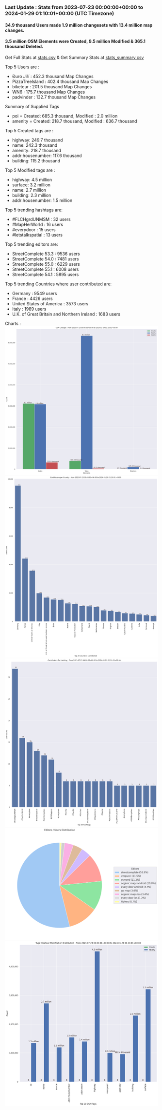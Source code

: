 ### Last Update : Stats from 2023-07-23 00:00:00+00:00 to 2024-01-29 01:10:01+00:00 (UTC Timezone)

#### 34.9 thousand Users made 1.9 million changesets with 13.4 million map changes.
#### 3.5 million OSM Elements were Created, 9.5 million Modified & 365.1 thousand Deleted.
Get Full Stats at [stats.csv](/stats/fieldmappers/Weekly/stats.csv)
 & Get Summary Stats at [stats_summary.csv](/stats/fieldmappers/Weekly/stats_summary.csv)

Top 5 Users are : 
- Đuro Jiří : 452.3 thousand Map Changes
- PizzaTreeIsland : 402.4 thousand Map Changes
- biketeur : 201.5 thousand Map Changes
- WN6 : 175.7 thousand Map Changes
- padvinder : 132.7 thousand Map Changes

Summary of Supplied Tags
- poi = Created: 685.3 thousand, Modified : 2.0 million
- amenity = Created: 218.7 thousand, Modified : 636.7 thousand


Top 5 Created tags are :
- highway: 249.7 thousand
- name: 242.3 thousand
- amenity: 218.7 thousand
- addr:housenumber: 117.6 thousand
- building: 115.2 thousand


Top 5 Modified tags are :
- highway: 4.5 million
- surface: 3.2 million
- name: 2.7 million
- building: 2.3 million
- addr:housenumber: 1.5 million


Top 5 trending hashtags are:
- #FLCHgrdUNMSM : 32 users
- #MapHerWorld : 16 users
- #everydoor : 15 users
- #letstalkspatial : 13 users


Top 5 trending editors are:
- StreetComplete 53.3 : 9536 users
- StreetComplete 54.0 : 7481 users
- StreetComplete 55.0 : 6229 users
- StreetComplete 55.1 : 6008 users
- StreetComplete 54.1 : 5895 users


Top 5 trending Countries where user contributed are:
- Germany : 9549 users
- France : 4426 users
- United States of America : 3573 users
- Italy : 1989 users
- U.K. of Great Britain and Northern Ireland : 1683 users


 Charts : 
![Alt text](./stats_osm_changes.png) 
![Alt text](./stats_users_per_country.png) 
![Alt text](./stats_users_per_hashtag.png) 
![Alt text](./stats_editors_pie_chart.png) 
![Alt text](./stats_tags.png) 
